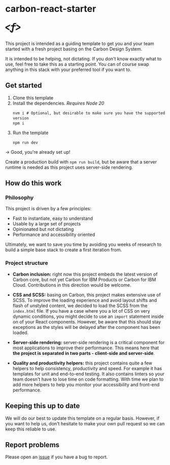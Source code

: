 # carbon-react-starter

<img height=48px src="public/icon.dark.svg"></img>

This project is intended as a guiding template to get you and your team started with a fresh project basing on the Carbon Design System.

It is intended to be helping, not dictating. If you don't know exactly what to use, feel free to take this as a starting point. You can of course swap anything in this stack with your preferred tool if you want to.

## Get started

1. Clone this template
1. Install the dependencies. _Requires Node 20_
   ```
   nvm i # Optional, but desirable to make sure you have the supported version
   npm i
   ```
1. Run the template
   ```
   npm run dev
   ```

→ Good, you're already set up!

Create a production build with `npm run build`, but be aware that a server runtime is needed as this project uses server-side rendering.

## How do this work

### Philosophy

This project is driven by a few principles:

- Fast to instantiate, easy to understand
- Usable by a large set of projects
- Opinionated but not dictating
- Performance and accessibility oriented

Ultimately, we want to save you time by avoiding you weeks of research to build a simple base stack to create a first iteration from.

### Project structure

- **Carbon inclusion:** right now this project embeds the latest version of Carbon core, but not yet Carbon for IBM Products or Carbon for IBM Cloud. Contributions in this direction would be welcome.

- **CSS and SCSS:** basing on Carbon, this project makes extensive use of SCSS. To improve the loading experience and avoid layout shifts and flash of unstyled content, we decided to load the SCSS from the `index.html` file. If you have a case where you a lot of CSS on very dynamic conditions, you might decide to use an `import` statement inside on of your React components. However, be aware that this should stay exceptions as the styles will be delayed after the component has been loaded.

- **Server-side rendering:** server-side rendering is a critical component for most applications to improve their performance. This means here that **the project is separated in two parts - client-side and server-side**.

- **Quality and productivity helpers:** this project contains quite a few helpers to help consistency, productivity and speed. For example it has templates for unit and end-to-end testing. It also contains linters so your team doesn't have to lose time on code formatting.
  With time we plan to add more helpers to help you monitor your accessibility and front-end performance.

## Keeping this up to date

We will do our best to update this template on a regular basis. However, if you want to help us, don't hesitate to make your own pull request so we can keep this reliable to use.

## Report problems

Please open an [issue](issues) if you have a bug to report.
